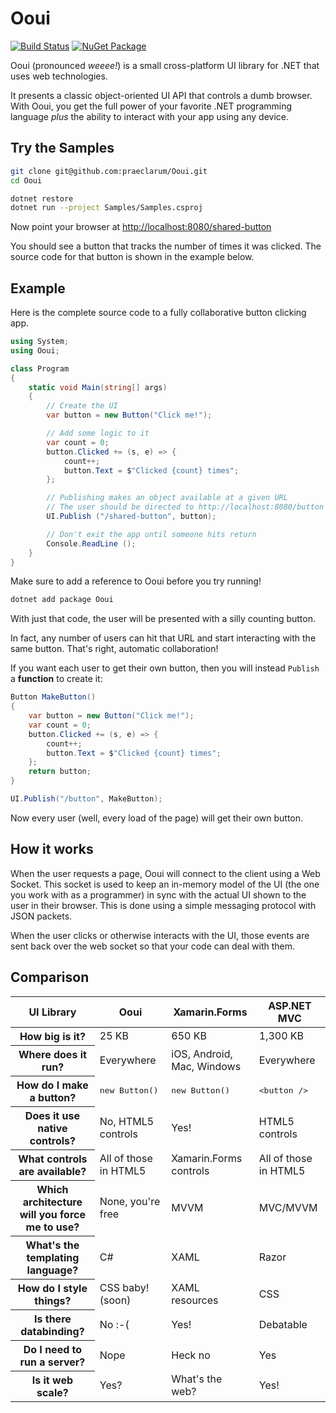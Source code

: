 # Ooui

[![Build Status](https://www.bitrise.io/app/86585e168136767d/status.svg?token=G9Svvnv_NvG40gcqu48RNQ)](https://www.bitrise.io/app/86585e168136767d) [![NuGet Package](https://img.shields.io/nuget/v/Ooui.svg)](https://www.nuget.org/packages/Ooui)

Ooui (pronounced *weeee!*) is a small cross-platform UI library for .NET that uses web technologies.

It presents a classic object-oriented UI API that controls a dumb browser. With Ooui, you get the full power of your favorite .NET programming language *plus* the ability to interact with your app using any device.


## Try the Samples

```bash
git clone git@github.com:praeclarum/Ooui.git
cd Ooui

dotnet restore
dotnet run --project Samples/Samples.csproj
```

Now point your browser at [http://localhost:8080/shared-button](http://localhost:8080/shared-button)

You should see a button that tracks the number of times it was clicked.
The source code for that button is shown in the example below.


## Example

Here is the complete source code to a fully collaborative button clicking app.

```csharp
using System;
using Ooui;

class Program
{
    static void Main(string[] args)
    {
        // Create the UI
        var button = new Button("Click me!");

        // Add some logic to it
        var count = 0;
        button.Clicked += (s, e) => {
            count++;
            button.Text = $"Clicked {count} times";
        };

        // Publishing makes an object available at a given URL
        // The user should be directed to http://localhost:8080/button
        UI.Publish ("/shared-button", button);

        // Don't exit the app until someone hits return
        Console.ReadLine ();
    }
}
```

Make sure to add a reference to Ooui before you try running!

```bash
dotnet add package Ooui
```

With just that code, the user will be presented with a silly counting button.

In fact, any number of users can hit that URL and start interacting with the same button. That's right, automatic collaboration!

If you want each user to get their own button, then you will instead `Publish` a **function** to create it:

```csharp
Button MakeButton()
{
    var button = new Button("Click me!");
    var count = 0;
    button.Clicked += (s, e) => {
        count++;
        button.Text = $"Clicked {count} times";
    };
    return button;
}

UI.Publish("/button", MakeButton);
```

Now every user (well, every load of the page) will get their own button.


## How it works

When the user requests a page, Ooui will connect to the client using a Web Socket. This socket is used to keep an in-memory model of the UI (the one you work with as a programmer) in sync with the actual UI shown to the user in their browser. This is done using a simple messaging protocol with JSON packets.

When the user clicks or otherwise interacts with the UI, those events are sent back over the web socket so that your code can deal with them.


## Comparison

<table>
<thead><tr><th>UI Library</th><th>Ooui</th><th>Xamarin.Forms</th><th>ASP.NET MVC</th></tr></thead>

<tr>
<th>How big is it?</th>
<td>25 KB</td>
<td>650 KB</td>
<td>1,300 KB</td>
</tr>

<tr>
<th>Where does it run?</th>
<td>Everywhere</td>
<td>iOS, Android, Mac, Windows</td>
<td>Everywhere</td>
</tr>

<tr>
<th>How do I make a button?</th>
<td><pre>new Button()</pre></td>
<td><pre>new Button()</pre></td>
<td><pre>&lt;button /&gt;</pre></td>
</tr>

<tr>
<th>Does it use native controls?</th>
<td>No, HTML5 controls</td>
<td>Yes!</td>
<td>HTML5 controls</td>
</tr>

<tr>
<th>What controls are available?</th>
<td>All of those in HTML5</td>
<td>Xamarin.Forms controls</td>
<td>All of those in HTML5</td>
</tr>

<tr>
<th>Which architecture will you force me to use?</th>
<td>None, you're free</td>
<td>MVVM</td>
<td>MVC/MVVM</td>
</tr>

<tr>
<th>What's the templating language?</th>
<td>C#</td>
<td>XAML</td>
<td>Razor</td>
</tr>

<tr>
<th>How do I style things?</th>
<td>CSS baby! (soon)</td>
<td>XAML resources</td>
<td>CSS</td>
</tr>

<tr>
<th>Is there databinding?</th>
<td>No :-(</td>
<td>Yes!</td>
<td>Debatable</td>
</tr>

<tr>
<th>Do I need to run a server?</th>
<td>Nope</td>
<td>Heck no</td>
<td>Yes</td>
</tr>

<tr>
<th>Is it web scale?</th>
<td>Yes?</td>
<td>What's the web?</td>
<td>Yes!</td>
</tr>



</table>

